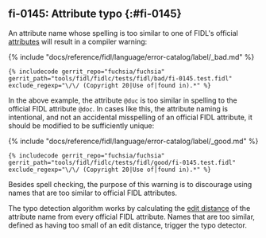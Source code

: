 ## fi-0145: Attribute typo {:#fi-0145}

An attribute name whose spelling is too similar to one of FIDL's official
[attributes][docs-fidl-attributes] will result in a compiler warning:

{% include "docs/reference/fidl/language/error-catalog/label/_bad.md" %}

```fidl
{% includecode gerrit_repo="fuchsia/fuchsia" gerrit_path="tools/fidl/fidlc/tests/fidl/bad/fi-0145.test.fidl" exclude_regexp="\/\/ (Copyright 20|Use of|found in).*" %}
```

In the above example, the attribute `@duc` is too similar in spelling to the
official FIDL attribute `@doc`. In cases like this, the attribute naming is
intentional, and not an accidental misspelling of an official FIDL attribute, it
should be modified to be sufficiently unique:

{% include "docs/reference/fidl/language/error-catalog/label/_good.md" %}

```fidl
{% includecode gerrit_repo="fuchsia/fuchsia" gerrit_path="tools/fidl/fidlc/tests/fidl/good/fi-0145.test.fidl" exclude_regexp="\/\/ (Copyright 20|Use of|found in).*" %}
```

Besides spell checking, the purpose of this warning is to discourage using
names that are too similar to official FIDL attributes.

The typo detection algorithm works by calculating the [edit
distance][wiki-edit-distance] of the attribute name from every official FIDL
attribute. Names that are too similar, defined as having too small of an edit
distance, trigger the typo detector.

[docs-fidl-attributes]: /docs/reference/fidl/language/attributes.md
[wiki-edit-distance]: https://en.wikipedia.org/wiki/Edit_distance
